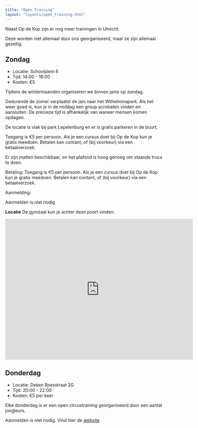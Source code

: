 ```yaml
---
title: "Open Training"
layout: "layouts/open_training.html"
---
```


Naast Op de Kop zijn er nog meer trainingen in Utrecht.

Deze worden niet allemaal door ons georganiseerd, maar ze zijn
allemaal gezellig.

## Zondag

- Locatie: Schoolplein 6
- Tijd: 14:00 - 18:00
- Kosten: €5

Tijdens de wintermaanden organiseren we binnen jams op zondag.


Gedurende de zomer verplaatst de jam naar het Wilhelminapark. Als het weer goed is, kun je in de middag een group acrobaten vinden en aansluiten. De precieze tijd is afhankelijk van waneer mensen komen opdagen.

De locatie is vlak bij park Lepelenburg en er is gratis parkeren in de buurt.

Toegang is €5 per persoon. Als je een cursus doet bij Op de Kop kun je gratis meedoen. Betalen kan contant, of (bij voorkeur) via een betaalverzoek.

Er zijn matten beschikbaar, en het plafond is hoog genoeg om staande trucs te doen.


Betaling:
Toegang is €5 per persoon. Als je een cursus doet bij Op de Kop kun je gratis meedoen.
Betalen kan contant, of (bij voorkeur) via een betaalverzoek.

Aanmelding:

Aanmelden is niet nodig




**Locatie**
De gymzaal kun je achter deze poort vinden:

<iframe src="https://www.google.com/maps/embed?pb=!4v1711449256007!6m8!1m7!1s4YfWX1pF4x1JiiQKWX4xKg!2m2!1d52.09139640416312!2d5.129225234254904!3f135.85603675461925!4f-6.031973733736194!5f0.7820865974627469" width="600" height="450" style="border:0;" allowfullscreen="" loading="lazy" referrerpolicy="no-referrer-when-downgrade"></iframe>

## Donderdag

- Locatie: Deken Roesstraat 2G
- Tijd: 20:00 - 22:00
- Kosten: €5 per keer

Elke donderdag is er een open circustraining georganiseerd door een aantal jongleurs.

Aanmelden is niet nodig.
Vind hier de [website](https://www.circuswerkplaats.nl/utrecht)
